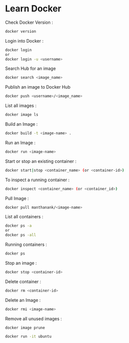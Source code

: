 # Learn Docker

Check Docker Version :

```bash
docker version
```

Login into Docker :

```bash
docker login
or
docker login -u <username>
```

Search Hub for an image

```bash
docker search <image_name>
```

Publish an image to Docker Hub

```bash
docker push <username>/<image_name>
```

List all images :

```bash
docker image ls
```

Build an Image :

```bash
docker build -t <image-name> .
```

Run an Image :

```bash
docker run <image-name>
```

Start or stop an existing container  :

```bash
docker start|stop <container_name> (or <container-id>)
```

To inspect a running container :

```bash
docker inspect <container_name> (or <container_id>)
```

Pull Image :

```bash
docker pull manthanank/<image-name>
```

List all containers :

```bash
docker ps -a
or
docker ps -all
```

Running containers :

```bash
docker ps
```

Stop an image :

```bash
docker stop <container-id>
```

Delete container :

```bash
docker rm <container-id>
```

Delete an Image :

```bash
docker rmi <image-name>
```

Remove all unused images :

```bash
docker image prune
```

```bash
docker run -it ubuntu
```
